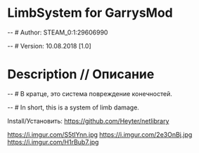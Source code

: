 # LimbSystem for GarrysMod
-- # Author: STEAM_0:1:29606990

-- # Version: 10.08.2018 [1.0]

# Description // Описание
-- # В кратце, это система повреждение конечностей.

-- # In short, this is a system of limb damage.

Install/Установить: https://github.com/Heyter/netlibrary

https://i.imgur.com/S5tIYnn.jpg
https://i.imgur.com/2e3OnBj.jpg
https://i.imgur.com/H1rBub7.jpg

